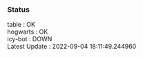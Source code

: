 ### Status


table : OK  
hogwarts : OK  
icy-bot : DOWN  
Latest Update : 2022-09-04 18:11:49.244960
